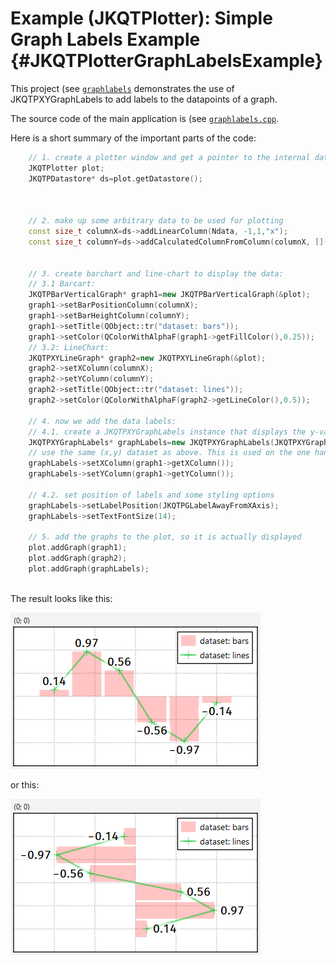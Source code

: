 # Example (JKQTPlotter): Simple Graph Labels Example                                      {#JKQTPlotterGraphLabelsExample}


This project (see [`graphlabels`](https://github.com/jkriege2/JKQtPlotter/tree/master/examples/graphlabels) demonstrates the use of JKQTPXYGraphLabels to add labels to the datapoints of a graph. 

The source code of the main application is (see [`graphlabels.cpp`](https://github.com/jkriege2/JKQtPlotter/tree/master/examples/graphlabels/graphlabels.cpp).

Here is a short summary of the important parts of the code:

```.cpp
    // 1. create a plotter window and get a pointer to the internal datastore (for convenience)
    JKQTPlotter plot;
    JKQTPDatastore* ds=plot.getDatastore();



    // 2. make up some arbitrary data to be used for plotting
    const size_t columnX=ds->addLinearColumn(Ndata, -1,1,"x");
    const size_t columnY=ds->addCalculatedColumnFromColumn(columnX, [](double x) { return jkqtp_roundToDigits(-sin(x*3.0),2);}, "data");


    // 3. create barchart and line-chart to display the data:
    // 3.1 Barcart:
    JKQTPBarVerticalGraph* graph1=new JKQTPBarVerticalGraph(&plot);
    graph1->setBarPositionColumn(columnX);
    graph1->setBarHeightColumn(columnY);
    graph1->setTitle(QObject::tr("dataset: bars"));
    graph1->setColor(QColorWithAlphaF(graph1->getFillColor(),0.25));
    // 3.2: LineChart:
    JKQTPXYLineGraph* graph2=new JKQTPXYLineGraph(&plot);
    graph2->setXColumn(columnX);
    graph2->setYColumn(columnY);
    graph2->setTitle(QObject::tr("dataset: lines"));
    graph2->setColor(QColorWithAlphaF(graph2->getLineColor(),0.5));

    // 4. now we add the data labels:
    // 4.1. create a JKQTPXYGraphLabels instance that displays the y-values at each location:
    JKQTPXYGraphLabels* graphLabels=new JKQTPXYGraphLabels(JKQTPXYGraphLabels::YValueLabel, &plot);
    // use the same (x,y) dataset as above. This is used on the one hand to derive the position of the label and on the other hand the label contents
    graphLabels->setXColumn(graph1->getXColumn()); 
    graphLabels->setYColumn(graph1->getYColumn());

    // 4.2. set position of labels and some styling options
    graphLabels->setLabelPosition(JKQTPGLabelAwayFromXAxis);
    graphLabels->setTextFontSize(14);

    // 5. add the graphs to the plot, so it is actually displayed
    plot.addGraph(graph1);
    plot.addGraph(graph2);
    plot.addGraph(graphLabels);
    
```


The result looks like this:

![graphlabels](https://raw.githubusercontent.com/jkriege2/JKQtPlotter/master/screenshots/graphlabels.png)

or this:

![graphlabels_hor](https://raw.githubusercontent.com/jkriege2/JKQtPlotter/master/screenshots/graphlabels_hor.png)

